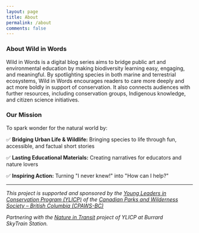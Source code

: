 ```yaml
---
layout: page
title: About
permalink: /about
comments: false
---
```

### About Wild in Words

Wild in Words is a digital blog series aims to bridge public art and environmental education by making biodiversity learning easy, engaging, and meaningful. By spotlighting species in both marine and terrestrial ecosystems, Wild in Words encourages readers to care more deeply and act more boldly in support of conservation. It also connects audiences with further resources, including conservation groups, Indigenous knowledge, and citizen science initiatives.

### Our Mission

To spark wonder for the natural world by:

✅ **Bridging Urban Life & Wildlife:** Bringing species to life through fun, accessible, and factual short stories

✅ **Lasting Educational Materials:** Creating narratives for educators and nature lovers

✅ **Inspiring Action:** Turning "I never knew!" into "How can I help?"


---

*This project is supported and sponsored by the <a target="_blank" href="https://cpawsbc.org/cpaws-bc-young-leaders-in-conservation-program-ylicp/"><span>Young Leaders in Conservation Program (YLICP)</span></a> of the <a target="_blank" href="https://cpawsbc.org/"><span>Canadian Parks and Wilderness Society – British Columbia (CPAWS-BC)</span></a>*

*Partnering with the <a target="_blank" href="https://cpawsbc.org/natureintransit"><span>Nature in Transit</span></a> project of YLICP at Burrard SkyTrain Station.*
